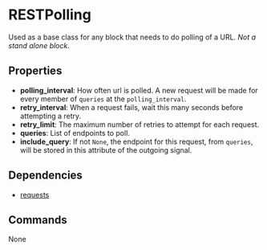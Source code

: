 RESTPolling
===========

Used as a base class for any block that needs to do polling of a URL. *Not a stand alone block.*

Properties
--------------

-   **polling_interval**: How often url is polled. A new request will be made for every member of `queries` at the `polling_interval`.
-   **retry_interval**: When a request fails, wait this many seconds before attempting a retry.
-   **retry_limit**: The maximum number of retries to attempt for each request.
-   **queries**: List of endpoints to poll.
-   **include_query**: If not `None`, the endpoint for this request, from `queries`, will be stored in this attribute of the outgoing signal.


Dependencies
----------------

-   [requests](https://pypi.python.org/pypi/requests/)

Commands
----------------
None
